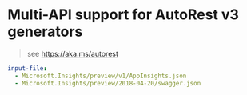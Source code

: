 # Multi-API support for AutoRest v3 generators

> see https://aka.ms/autorest

``` yaml $(enable-multi-api)
input-file:
  - Microsoft.Insights/preview/v1/AppInsights.json
  - Microsoft.Insights/preview/2018-04-20/swagger.json
```
